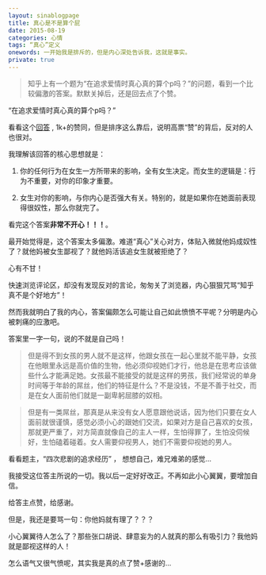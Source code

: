 ```yaml
---
layout: sinablogpage
title: 真心是不是算个屁
date: 2015-08-19
categories: 心情 
tags: “真心”定义
onewords: 一开始我是排斥的，但是内心深处告诉我，这就是事实。
private: true
---
```

> 知乎上有一个题为“在追求爱情时真心真的算个p吗？”的问题，看到一个比较偏激的答案。默默关掉后，还是回去点了个赞。

“在追求爱情时真心真的算个p吗？”

看看这个[回答](http://www.zhihu.com/question/28578069#answer-11933776) , 1k+的赞同，但是排序这么靠后，说明高票“赞”的背后，反对的人也很对。

我理解该回答的核心思想就是：

1. 你的任何行为在女生一方所带来的影响，全有女生决定。而女生的逻辑是：行为不重要，对你的印象才重要。

2. 女生对你的影响，与你内心是否强大有关。特别的，就是如果你在她面前表现得很奴性，那么你就完了。

看完这个答案**非常不开心！！！**。

最开始觉得是，这个答案太多偏激。难道“真心”关心对方，体贴入微就他妈成奴性了？就他妈被女生鄙视了？就他妈活该追女生就被拒绝了？

心有不甘！

快速浏览评论区，却没有发现反对的言论，匆匆关了浏览器，内心狠狠咒骂“知乎真不是个好地方”！

然而我就明白了我的内心，答案偏颇怎么可能让自己如此愤愤不平呢？分明是内心被刺痛的应激吧。

答案里一字一句，说的不就是自己吗！

> 但是得不到女孩的男人就不是这样，他跟女孩在一起心里就不能平静，女孩在他眼里永远是高价值的生物，他必须仰视她们才行，他总是在思考应该做些什么才能满足她。女孩最不能接受的就是这样的男孩，我们经常说的单身时间等于年龄的屌丝，他们的特征是什么？不是没钱，不是不善于社交，而是在女人面前他们就是一副卑躬屈膝的奴相。

> 但是有一类屌丝，那真是从来没有女人愿意跟他说话，因为他们只要在女人面前就很谨慎，感觉必须小心的跟她们交流，如果对方是自己喜欢的女孩，那就更严重了，对方简直就像自己的主人一样，生怕得罪了，生怕没伺候好，生怕磕着碰着。女人需要仰视男人，她们不需要仰视她的男人。

看看题主，“四次悲剧的追求经历” ， 想想自己，难兄难弟的感觉...

我接受这位答主所说的一切。我以后一定好好改正。不再如此小心翼翼，要增加自信。

给答主点赞，给感谢。

但是，我还是要骂一句：你他妈就有理了？？？

小心翼翼待人怎么了？那些张口胡说、肆意妄为的人就真的那么有吸引力？我他妈就是鄙视这样的人！

怎么语气又很气愤呢，其实我是真的点了赞+感谢的...